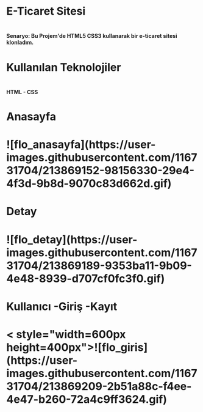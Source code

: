 <h1> E-Ticaret Sitesi <h1>
<h4>Senaryo: Bu Projem'de HTML5 CSS3 kullanarak bir e-ticaret sitesi klonladım.<h4>
<h1>  Kullanılan Teknolojiler<h1>
<h4> HTML - CSS <h4>
<h1>Anasayfa<h1>
![flo_anasayfa](https://user-images.githubusercontent.com/116731704/213869152-98156330-29e4-4f3d-9b8d-9070c83d662d.gif)
<h1>Detay<h1>
![flo_detay](https://user-images.githubusercontent.com/116731704/213869189-9353ba11-9b09-4e48-8939-d707cf0fc3f0.gif)
<h1>Kullanıcı -Giriş -Kayıt<h1>
< style="width=600px height=400px">![flo_giris](https://user-images.githubusercontent.com/116731704/213869209-2b51a88c-f4ee-4e47-b260-72a4c9ff3624.gif)</style>
